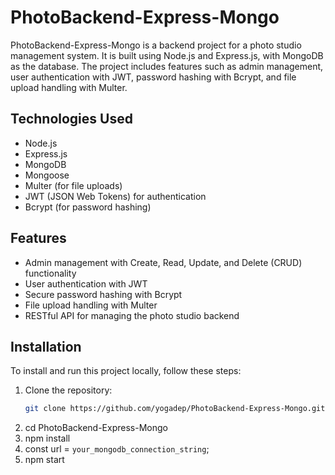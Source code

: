 # PhotoBackend-Express-Mongo

PhotoBackend-Express-Mongo is a backend project for a photo studio management system. It is built using Node.js and Express.js, with MongoDB as the database. The project includes features such as admin management, user authentication with JWT, password hashing with Bcrypt, and file upload handling with Multer.

## Technologies Used
- Node.js
- Express.js
- MongoDB
- Mongoose
- Multer (for file uploads)
- JWT (JSON Web Tokens) for authentication
- Bcrypt (for password hashing)

## Features
- Admin management with Create, Read, Update, and Delete (CRUD) functionality
- User authentication with JWT
- Secure password hashing with Bcrypt
- File upload handling with Multer
- RESTful API for managing the photo studio backend

## Installation
To install and run this project locally, follow these steps:

1. Clone the repository:
   ```bash
   git clone https://github.com/yogadep/PhotoBackend-Express-Mongo.git
2. cd PhotoBackend-Express-Mongo
3. npm install
4. const url = `your_mongodb_connection_string`;
5. npm start


<!-- Mencoba push di repo github -->
